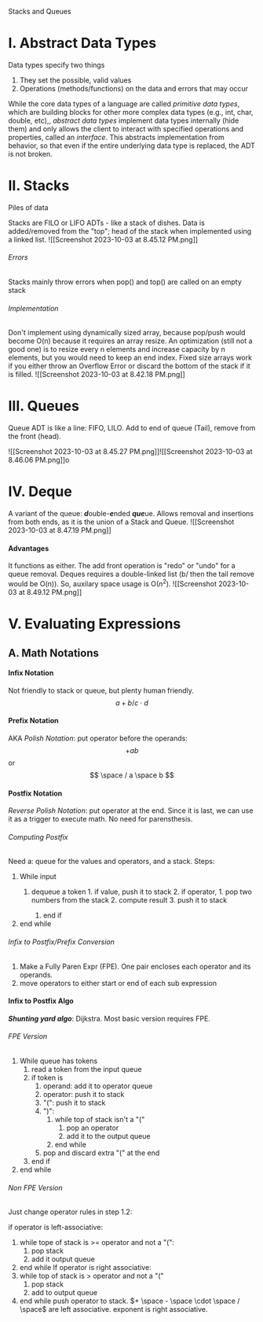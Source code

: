 Stacks and Queues

# I. Abstract Data Types

Data types specify two things
1. They set the possible, valid values
2. Operations (methods/functions) on the data and errors that may occur

While the core data types of a language are called *primitive data types*, which are building blocks for other more complex data types (e.g., int, char, double, etc),, *abstract data types* implement data types internally (hide them) and only allows the client to interact with specified operations and properties, called an *interface*. This abstracts implementation from behavior, so that even if the entire underlying data type is replaced, the ADT is not broken.

# II. Stacks
Piles of data

Stacks are FILO or LIFO ADTs - like a stack of dishes. Data is added/removed from the "top";  head of the stack when implemented using a linked list.
![[Screenshot 2023-10-03 at 8.45.12 PM.png]]
###### Errors
Stacks mainly throw errors when pop() and top() are called on an empty stack

###### Implementation
Don't implement using dynamically sized array, because pop/push would become O(n) because it requires an array resize. 
An optimization (still not a good one) is to resize every n elements and increase capacity by n elements, but you would need to keep an end index.
Fixed size arrays work if  you either throw an Overflow Error or discard the bottom of the stack if it is filled.
![[Screenshot 2023-10-03 at 8.42.18 PM.png]]

# III. Queues
Queue ADT is like a line: FIFO, LILO. Add to end of queue (Tail), remove from the front (head). 

![[Screenshot 2023-10-03 at 8.45.27 PM.png]]![[Screenshot 2023-10-03 at 8.46.06 PM.png]]o

# IV. Deque
A variant of the queue: ***d***ouble-***e***nded ***que***ue. Allows removal and insertions from both ends, as it is the union of a Stack and Queue.
![[Screenshot 2023-10-03 at 8.47.19 PM.png]]

#### Advantages
It functions as either. The add front operation is "redo" or "undo" for a queue removal. 
Deques requires a double-linked list (b/ then the tail remove would be O(n)). So, auxilary space usage is O($n^2$). 
![[Screenshot 2023-10-03 at 8.49.12 PM.png]]

# V. Evaluating Expressions

## A. Math Notations

#### Infix Notation
Not friendly to stack or queue, but plenty human friendly.
$$ a + b / c \cdot d $$ 
#### Prefix Notation
AKA *Polish Notation*: put operator before the operands:
$$ + a b$$ or $$ \space / a \space b $$
#### Postfix Notation
*Reverse Polish Notation*: put operator at the end. Since it is last, we can use it as a trigger to execute math. No need for parensthesis. 

###### Computing Postfix
Need a: queue for the values and operators, and a stack.
Steps:
1. While input
	1. dequeue a token
			1. if value, push it to stack
			2. if operator, 
				1. pop two numbers from the stack
				2. compute result
				3. push it to stack
			
	   1. end if
 1. end while

###### Infix to Postfix/Prefix Conversion
1. Make a Fully Paren Expr (FPE). One pair encloses each operator and its operands.
2. move operators to either start or end of each sub expression

#### Infix to Postfix Algo
***Shunting yard algo***: Dijkstra. Most basic version requires FPE.
###### FPE Version
1. While queue has tokens
	1. read a token from the input queue
	2. if token is
		1. operand: add it to operator queue
		2. operator: push it to stack
		3. "(": push it to stack
		4. ")":
			1. while top of stack isn't a "("
				1. pop an operator
				2. add it to the output queue
			2. end while
		5. pop and discard extra "(" at the end
	3. end if
2. end while 
###### Non FPE Version
Just change operator rules in step 1.2:

if operator is left-associative: 
1. while tope of stack is >= operator and not a "(":
	1. pop stack
	2. add it output queue
2. end while
If operator is right associative:
1. while top of stack is > operator and not a "("
	1. pop stack
	2. add to output queue
2. end while
push operator to stack. 
$+ \space - \space \cdot \space / \space$ are left associative. exponent is right associative.

